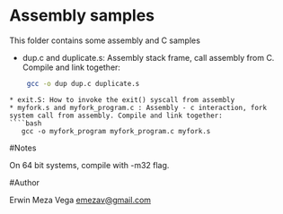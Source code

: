 Assembly samples
==========


This folder contains some assembly and C samples

* dup.c and duplicate.s: Assembly stack frame, call assembly from C. Compile and link together: 
  ````bash
   gcc -o dup dup.c duplicate.s
 ```` 
* exit.S: How to invoke the exit() syscall from assembly
* myfork.s and myfork_program.c : Assembly - c interaction, fork system call from assembly. Compile and link together:
 ````bash
    gcc -o myfork_program myfork_program.c myfork.s
 ````

#Notes

On 64 bit systems, compile with -m32 flag.


#Author

Erwin Meza Vega <emezav@gmail.com>
